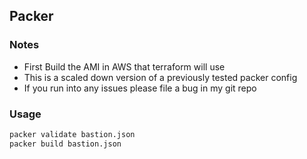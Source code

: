 ## Packer

### Notes
* First Build the AMI in AWS that terraform will use
* This is a scaled down version of a previously tested packer config
* If you run into any issues please file a bug in my git repo

### Usage

```bash
packer validate bastion.json
packer build bastion.json
```
